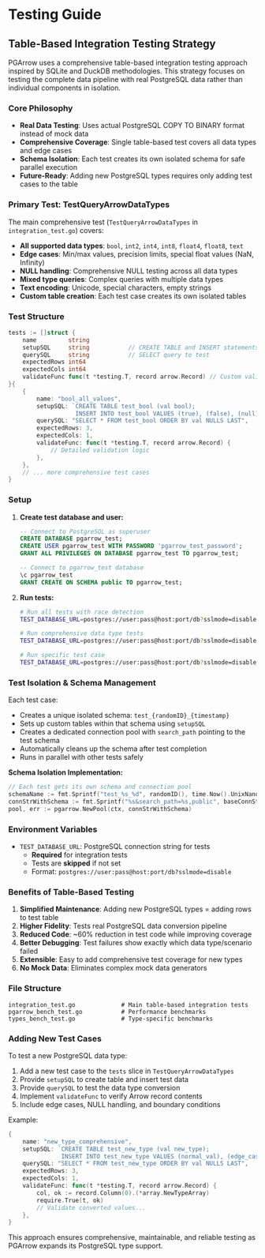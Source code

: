 # Testing Guide

## Table-Based Integration Testing Strategy

PGArrow uses a comprehensive table-based integration testing approach inspired by SQLite and DuckDB methodologies. This strategy focuses on testing the complete data pipeline with real PostgreSQL data rather than individual components in isolation.

### Core Philosophy

- **Real Data Testing**: Uses actual PostgreSQL COPY TO BINARY format instead of mock data
- **Comprehensive Coverage**: Single table-based test covers all data types and edge cases  
- **Schema Isolation**: Each test creates its own isolated schema for safe parallel execution
- **Future-Ready**: Adding new PostgreSQL types requires only adding test cases to the table

### Primary Test: TestQueryArrowDataTypes

The main comprehensive test (`TestQueryArrowDataTypes` in `integration_test.go`) covers:

- **All supported data types**: `bool`, `int2`, `int4`, `int8`, `float4`, `float8`, `text`
- **Edge cases**: Min/max values, precision limits, special float values (NaN, Infinity)
- **NULL handling**: Comprehensive NULL testing across all data types
- **Mixed type queries**: Complex queries with multiple data types
- **Text encoding**: Unicode, special characters, empty strings
- **Custom table creation**: Each test case creates its own isolated tables

### Test Structure

```go
tests := []struct {
    name         string
    setupSQL     string           // CREATE TABLE and INSERT statements
    querySQL     string           // SELECT query to test
    expectedRows int64           
    expectedCols int64           
    validateFunc func(t *testing.T, record arrow.Record) // Custom validation
}{
    {
        name: "bool_all_values",
        setupSQL: `CREATE TABLE test_bool (val bool); 
                   INSERT INTO test_bool VALUES (true), (false), (null);`,
        querySQL: "SELECT * FROM test_bool ORDER BY val NULLS LAST",
        expectedRows: 3,
        expectedCols: 1,
        validateFunc: func(t *testing.T, record arrow.Record) {
            // Detailed validation logic
        },
    },
    // ... more comprehensive test cases
}
```

### Setup

1. **Create test database and user:**
   ```sql
   -- Connect to PostgreSQL as superuser
   CREATE DATABASE pgarrow_test;
   CREATE USER pgarrow_test WITH PASSWORD 'pgarrow_test_password';
   GRANT ALL PRIVILEGES ON DATABASE pgarrow_test TO pgarrow_test;
   
   -- Connect to pgarrow_test database
   \c pgarrow_test
   GRANT CREATE ON SCHEMA public TO pgarrow_test;
   ```

2. **Run tests:**
   ```bash
   # Run all tests with race detection
   TEST_DATABASE_URL=postgres://user:pass@host:port/db?sslmode=disable go test -race ./...
   
   # Run comprehensive data type tests
   TEST_DATABASE_URL=postgres://user:pass@host:port/db?sslmode=disable go test -v -run TestQueryArrowDataTypes
   
   # Run specific test case
   TEST_DATABASE_URL=postgres://user:pass@host:port/db?sslmode=disable go test -v -run TestQueryArrowDataTypes/bool_all_values
   ```

### Test Isolation & Schema Management

Each test case:
- Creates a unique isolated schema: `test_{randomID}_{timestamp}`
- Sets up custom tables within that schema using `setupSQL`
- Creates a dedicated connection pool with `search_path` pointing to the test schema
- Automatically cleans up the schema after test completion
- Runs in parallel with other tests safely

**Schema Isolation Implementation:**
```go
// Each test gets its own schema and connection pool
schemaName := fmt.Sprintf("test_%s_%d", randomID(), time.Now().UnixNano())
connStrWithSchema := fmt.Sprintf("%s&search_path=%s,public", baseConnStr, schemaName)
pool, err := pgarrow.NewPool(ctx, connStrWithSchema)
```

### Environment Variables

- `TEST_DATABASE_URL`: PostgreSQL connection string for tests
  - **Required** for integration tests
  - Tests are **skipped** if not set
  - Format: `postgres://user:pass@host:port/db?sslmode=disable`

### Benefits of Table-Based Testing

1. **Simplified Maintenance**: Adding new PostgreSQL types = adding rows to test table
2. **Higher Fidelity**: Tests real PostgreSQL data conversion pipeline
3. **Reduced Code**: ~60% reduction in test code while improving coverage  
4. **Better Debugging**: Test failures show exactly which data type/scenario failed
5. **Extensible**: Easy to add comprehensive test coverage for new types
6. **No Mock Data**: Eliminates complex mock data generators

### File Structure

```
integration_test.go             # Main table-based integration tests
pgarrow_bench_test.go           # Performance benchmarks  
types_bench_test.go             # Type-specific benchmarks
```

### Adding New Test Cases

To test a new PostgreSQL data type:

1. Add a new test case to the `tests` slice in `TestQueryArrowDataTypes`
2. Provide `setupSQL` to create table and insert test data
3. Provide `querySQL` to test the data type conversion
4. Implement `validateFunc` to verify Arrow record contents
5. Include edge cases, NULL handling, and boundary conditions

Example:
```go
{
    name: "new_type_comprehensive",
    setupSQL: `CREATE TABLE test_new_type (val new_type); 
               INSERT INTO test_new_type VALUES (normal_val), (edge_case), (null);`,
    querySQL: "SELECT * FROM test_new_type ORDER BY val NULLS LAST",
    expectedRows: 3,
    expectedCols: 1,
    validateFunc: func(t *testing.T, record arrow.Record) {
        col, ok := record.Column(0).(*array.NewTypeArray)
        require.True(t, ok)
        // Validate converted values...
    },
}
```

This approach ensures comprehensive, maintainable, and reliable testing as PGArrow expands its PostgreSQL type support.